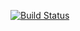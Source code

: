 [![Build Status](https://travis-ci.org/jalindogan/CSE110_LAB5.svg?branch=master)](https://travis-ci.org/jalindogan/CSE110_LAB5)